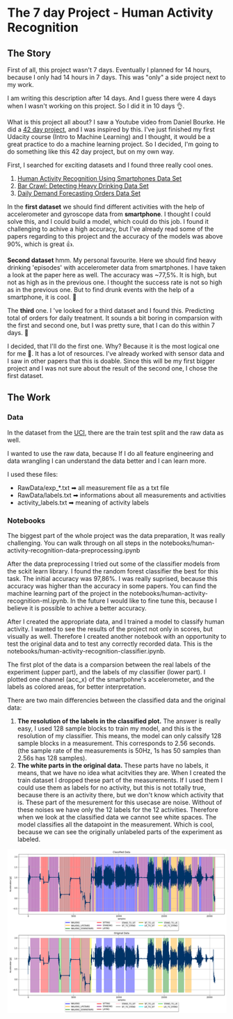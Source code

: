 # The 7 day Project - Human Activity Recognition

## The Story

First of all, this project wasn't 7 days. Eventually I planned for 14 hours, because I only had 14 hours in 7 days. This was "only" a side project next to my work. 

I am writing this  description after 14 days. And I guess there were 4 days when I wasn't working on this project. So I did it in 10 days 👌. 

What is this project all about? I saw a Youtube video from Daniel Bourke. He did a [42 day project](https://www.youtube.com/watch?v=C_lIenSJb3c&t=347s), and I was inspired by this. I've just finished my first Udacity course (Intro to Machine Learning)  and I thought, it would be a great practice to do a machine learning project. So I decided, I'm going to do something like this 42 day project, but on my own way. 

First, I searched for exciting datasets and I found three really cool ones. 

1. [Human Activity Recognition Using Smartphones Data Set](http://archive.ics.uci.edu/ml/datasets/Smartphone-Based+Recognition+of+Human+Activities+and+Postural+Transitions)
2. [Bar Crawl: Detecting Heavy Drinking Data Set](http://archive.ics.uci.edu/ml/datasets/Bar+Crawl%3A+Detecting+Heavy+Drinking)
3. [Daily Demand Forecasting Orders Data Set](http://archive.ics.uci.edu/ml/datasets/Daily+Demand+Forecasting+Orders)

In the **first dataset** we should find different activities with the help of accelerometer and gyroscope data from **smartphone**. I thought I could solve this, and I could build a model, which could do this job.  I found it challenging to achive a high accuracy, but I've already read some of the papers regarding to this project and the accuracy of the models was above 90%, which is great 👍. 

**Second dataset** hmm. My personal favourite. Here we should find heavy drinking 'episodes' with accelerometer data from smartphones.  I have taken a look at the paper here as well. The accuracy was ~77,5%. It is high, but not as high as in the previous one. I thought the success rate is not so high as in the previous one. But to find drunk events with the help of a smartphone, it is cool. 🍻

The **third** one. I 've looked for a third dataset and I found this. Predicting  total of orders for daily treatment. It sounds a bit boring in comparsion with the first and second one, but I was pretty sure, that I can do this within 7 days. 🚚

I decided, that I'll do the first one. Why? Because it is the most logical one for me 🧐. It has a lot of resources. I've already worked with sensor data and I saw in other papers that this is doable.
Since this will be my first bigger project and I was not sure about the result of the second one, I chose the first dataset.

## The Work

### Data

In the dataset from the [UCI](http://archive.ics.uci.edu/ml/datasets/Smartphone-Based+Recognition+of+Human+Activities+and+Postural+Transitions), there are the train test split and the raw data as well. 

I wanted to use the raw data, because If I do all feature engineering and data wrangling I can understand the data better and I can learn more. 

I used these files:

- RawData/exp_*.txt ➡ all measurement file as a txt file
- RawData/labels.txt ➡ informations about all measurements and activities
- activity_labels.txt  ➡ meaning of activity labels

### Notebooks

The biggest part of the whole project was the data preparation, It was really challenging. You can walk through on all steps in the notebooks/human-activity-recognition-data-preprocessing.ipynb

After the data preprocessing I tried out some of the classifier models from the sckit learn library. I found the random forest classifier the best for this task. The initial accuracy was 97,86%. I was really suprised, because this accuracy was higher than the accuracy in some papers.  You can find the machine learning part of the project in the notebooks/human-activity-recognition-ml.ipynb. In the future I would like to fine tune this, because I believe it is possible to achive a better accuracy.

After I created the appropriate data, and I trained a model to classify human activity. I wanted to see the results of the project not only in scores, but visually as well. Therefore I created another notebook with an opportunity to test the original data and to test any correctly recorded data. This is the notebooks/human-activity-recognition-classifier.ipynb. 

The first plot of the data is a comparsion between the real labels of the experiment (upper part), and the labels of my classifier (lower part). I plotted  one channel (acc_x) of the smartpohne's accelerometer, and the labels as colored areas, for better interpretation. 

There are two main differencies between the classified data and the original data:

1. **The resolution of the labels in the classified plot.** The answer is really easy, I used 128 sample blocks to train my model, and this is the resolution of my classifier. This means, the model can only calssify 128 sample blocks in a measurement. This corresponds to 2.56 seconds. (the sample rate of the measurements is 50Hz, 1s has 50 samples than 2.56s has 128 samples).
2. **The white parts in the original data.** These parts have no labels, it means, that we have no idea what acitvities they are. When I created the train dataset I dropped these part of the measurements.  If I used them I could use them as labels for no activity, but this is not totally true, because there is an activity there, but we don't know which activity that is. These part of the mesurement for this usecase are noise. Without of these noises we have only the 12 labels for the 12 activities. Therefore when we look at the classified data we cannot see white spaces. The model classifies all the datapoint in the measurement. Which is cool, because we can see the originally unlabeled parts of the experiment as labeled. 

![exp_1](reports/exp_1.png)

